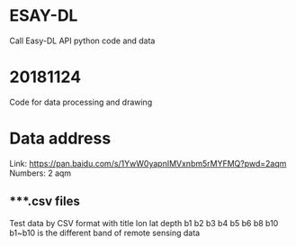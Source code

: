 
# ESAY-DL
Call Easy-DL API python code and data

# 20181124
Code for data processing and drawing

# Data address
Link: https://pan.baidu.com/s/1YwW0yapnIMVxnbm5rMYFMQ?pwd=2aqm Numbers: 2 aqm
## ***.csv files
Test data by CSV format with title lon lat depth b1 b2 b3 b4 b5 b6 b8 b10     
b1~b10 is the different band of remote sensing data
